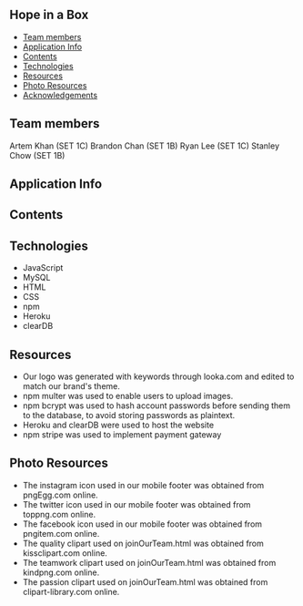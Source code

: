 ## Hope in a Box

* [Team members](#team-info)
* [Application Info](#info)
* [Contents](#content)
* [Technologies](#technologies)
* [Resources](#resources)
* [Photo Resources](#photo-resources)
* [Acknowledgements](#acknowledgements)

## Team members
Artem Khan (SET 1C)
Brandon Chan (SET 1B)
Ryan Lee (SET 1C)
Stanley Chow (SET 1B)

## Application Info

## Contents

## Technologies
* JavaScript
* MySQL
* HTML 
* CSS
* npm
* Heroku
* clearDB

## Resources 
- Our logo was generated with keywords through looka.com and edited to match our brand's theme.
- npm multer was used to enable users to upload images.
- npm bcrypt was used to hash account passwords before sending them to the database, to avoid storing passwords as plaintext.
- Heroku and clearDB were used to host the website
- npm stripe was used to implement payment gateway

## Photo Resources  
- The instagram icon used in our mobile footer was obtained from pngEgg.com online.
- The twitter icon used in our mobile footer was obtained from toppng.com online.    
- The facebook icon used in our mobile footer was obtained from pngitem.com online.
- The quality clipart used on joinOurTeam.html was obtained from kissclipart.com online.
- The teamwork clipart used on joinOurTeam.html was obtained from kindpng.com online.
- The passion clipart used on joinOurTeam.html was obtained from clipart-library.com online.
